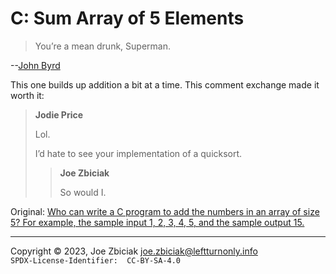 # C: Sum Array of 5 Elements

> You’re a mean drunk, Superman.

--[John Byrd](https://www.quora.com/profile/John-Byrd-2)


This one builds up addition a bit at a time.  This comment exchange made it
worth it:

> **Jodie Price**  
>
> Lol.  
>  
> I’d hate to see your implementation of a quicksort.  
>
> > **Joe Zbiciak**
> >
> > So would I.


Original: [Who can write a C program to add the numbers in an array of size 5? For example, the sample input 1, 2, 3, 4, 5, and the sample output 15.](https://www.quora.com/Who-can-write-a-C-program-to-add-the-numbers-in-an-array-of-size-5-For-example-the-sample-input-1-2-3-4-5-and-the-sample-output-15/answer/Joe-Zbiciak)

____

Copyright © 2023, Joe Zbiciak <joe.zbiciak@leftturnonly.info>  
`SPDX-License-Identifier:  CC-BY-SA-4.0`

